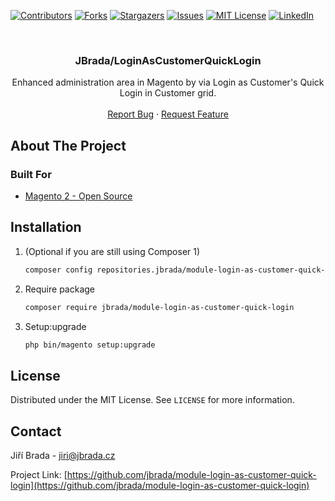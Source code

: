 <div id="top"></div>

[![Contributors][contributors-shield]][contributors-url]
[![Forks][forks-shield]][forks-url]
[![Stargazers][stars-shield]][stars-url]
[![Issues][issues-shield]][issues-url]
[![MIT License][license-shield]][license-url]
[![LinkedIn][linkedin-shield]][linkedin-url]

<br />
<div align="center">

<h3 align="center">JBrada/LoginAsCustomerQuickLogin</h3>

  <p align="center">
    Enhanced administration area in Magento by via Login as Customer's Quick Login in Customer grid.
    <br />
    <br />
    <a href="https://github.com/jbrada/module-login-as-customer-quick-login/issues">Report Bug</a>
    ·
    <a href="https://github.com/jbrada/module-login-as-customer-quick-login/issues">Request Feature</a>
  </p>
</div>

## About The Project

### Built For

* [Magento 2 - Open Source](https://magento.com/)


## Installation

1. (Optional if you are still using Composer 1)
    ```sh
    composer config repositories.jbrada/module-login-as-customer-quick-login vcs https://github.com/jbrada/module-login-as-customer-quick-login
    ```

2. Require package
   ```sh
   composer require jbrada/module-login-as-customer-quick-login
   ```
3. Setup:upgrade
   ```sh
   php bin/magento setup:upgrade
   ```


<!-- LICENSE -->
## License

Distributed under the MIT License. See `LICENSE` for more information.



<!-- CONTACT -->

## Contact

Jiří Brada - jiri@jbrada.cz

Project Link: [https://github.com/jbrada/module-login-as-customer-quick-login](https://github.com/jbrada/module-login-as-customer-quick-login)




<!-- MARKDOWN LINKS & IMAGES -->
<!-- https://www.markdownguide.org/basic-syntax/#reference-style-links -->
[contributors-shield]: https://img.shields.io/github/contributors/jbrada/module-login-as-customer-quick-login.svg?style=for-the-badge
[contributors-url]: https://github.com/jbrada/module-login-as-customer-quick-login/graphs/contributors
[forks-shield]: https://img.shields.io/github/forks/jbrada/module-login-as-customer-quick-login.svg?style=for-the-badge
[forks-url]: https://github.com/jbrada/module-login-as-customer-quick-login/network/members
[stars-shield]: https://img.shields.io/github/stars/jbrada/module-login-as-customer-quick-login.svg?style=for-the-badge
[stars-url]: https://github.com/jbrada/module-login-as-customer-quick-login/stargazers
[issues-shield]: https://img.shields.io/github/issues/jbrada/module-login-as-customer-quick-login.svg?style=for-the-badge
[issues-url]: https://github.com/jbrada/module-login-as-customer-quick-login/issues
[license-shield]: https://img.shields.io/github/license/jbrada/module-login-as-customer-quick-login.svg?style=for-the-badge
[license-url]: https://github.com/jbrada/module-login-as-customer-quick-login/blob/main/LICENSE.md
[linkedin-shield]: https://img.shields.io/badge/-LinkedIn-black.svg?style=for-the-badge&logo=linkedin&colorB=555
[linkedin-url]: https://linkedin.com/in/jbrada
[product-screenshot]: images/screenshot.png

